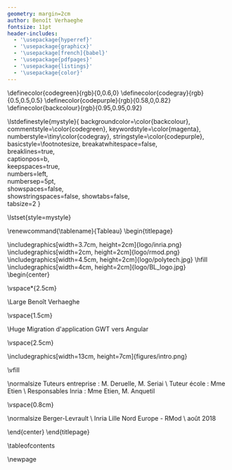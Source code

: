 ```yaml
---
geometry: margin=2cm
author: Benoît Verhaeghe
fontsize: 11pt
header-includes:
  - '\usepackage{hyperref}'
  - '\usepackage{graphicx}'
  - '\usepackage[french]{babel}'
  - '\usepackage{pdfpages}'
  - '\usepackage{listings}'
  - '\usepackage{color}'
---
```


\definecolor{codegreen}{rgb}{0,0.6,0}
\definecolor{codegray}{rgb}{0.5,0.5,0.5}
\definecolor{codepurple}{rgb}{0.58,0,0.82}
\definecolor{backcolour}{rgb}{0.95,0.95,0.92}
 

\lstdefinestyle{mystyle}{
    backgroundcolor=\color{backcolour},   
    commentstyle=\color{codegreen},
    keywordstyle=\color{magenta},
    numberstyle=\tiny\color{codegray},
    stringstyle=\color{codepurple},
    basicstyle=\footnotesize,
    breakatwhitespace=false,         
    breaklines=true,                 
    captionpos=b,                    
    keepspaces=true,                 
    numbers=left,                    
    numbersep=5pt,                  
    showspaces=false,                
    showstringspaces=false,
    showtabs=false,                  
    tabsize=2
}
 
\lstset{style=mystyle}

\renewcommand{\tablename}{Tableau}
\begin{titlepage}

\includegraphics[width=3.7cm, height=2cm]{logo/inria.png}
\includegraphics[width=2cm, height=2cm]{logo/rmod.png}
\includegraphics[width=4.5cm, height=2cm]{logo/polytech.jpg}
\hfill
\includegraphics[width=4cm, height=2cm]{logo/BL_logo.jpg}
\begin{center}

\vspace*{2.5cm}

\Large Benoît Verhaeghe

\vspace{1.5cm}

\Huge Migration d'application GWT vers Angular

\vspace{2.5cm}

\includegraphics[width=13cm, height=7cm]{figures/intro.png}

\vfill

\normalsize Tuteurs entreprise : M. Deruelle, M. Seriai \\
Tuteur école : Mme Etien \\
Responsables Inria : Mme Etien, M. Anquetil

\vspace{0.8cm}

\normalsize Berger-Levrault \\ Inria Lille Nord Europe - RMod \\ août 2018

\end{center}
\end{titlepage}

\tableofcontents

\newpage
